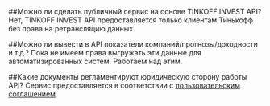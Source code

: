 ##Можно ли сделать публичный сервис на основе TINKOFF INVEST API?
Нет, TINKOFF INVEST API предоставляется только клиентам Тинькофф без права на ретрансляцию данных.

##Можно ли вывести в API показатели компаний/прогнозы/доходности и т.д.?
Пока не имеем права выгружать эти данные для автоматизированных систем. Работаем над этим.

##Какие документы регламентируют юридическую сторону работы API?
Сервис предоставляется в соответствии с [пользовательским соглашением](https://www.tinkoff.ru/about/documents/disclosure/).
